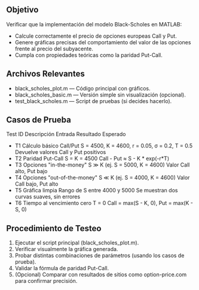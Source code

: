 ## Objetivo
Verificar que la implementación del modelo Black-Scholes en MATLAB:
- Calcule correctamente el precio de opciones europeas Call y Put.
- Genere gráficas precisas del comportamiento del valor de las opciones frente al precio del subyacente.
- Cumpla con propiedades teóricas como la paridad Put-Call.

## Archivos Relevantes
- black_scholes_plot.m — Código principal con gráficos.
- black_scholes_basic.m — Versión simple sin visualización (opcional).
- test_black_scholes.m — Script de pruebas (si decides hacerlo).

## Casos de Prueba
Test ID	Descripción	Entrada	Resultado Esperado
- T1	Cálculo básico Call/Put	S = 4500, K = 4600, r = 0.05, σ = 0.2, T = 0.5	Devuelve valores Call y Put positivos
- T2	Paridad Put-Call	S = K = 4500	Call - Put ≈ S - K * exp(-r*T)
- T3	Opciones "in-the-money"	S ≫ K (ej. S = 5000, K = 4600)	Valor Call alto, Put bajo
- T4	Opciones "out-of-the-money"	S ≪ K (ej. S = 4000, K = 4600)	Valor Call bajo, Put alto
- T5	Gráfica limpia	Rango de S entre 4000 y 5000	Se muestran dos curvas suaves, sin errores
- T6	Tiempo al vencimiento cero	T = 0	Call = max(S - K, 0), Put = max(K - S, 0)

## Procedimiento de Testeo
1. Ejecutar el script principal (black_scholes_plot.m).
2. Verificar visualmente la gráfica generada.
3. Probar distintas combinaciones de parámetros (usando los casos de prueba).
4. Validar la fórmula de paridad Put-Call.
5. (Opcional) Comparar con resultados de sitios como option-price.com para confirmar precisión.

